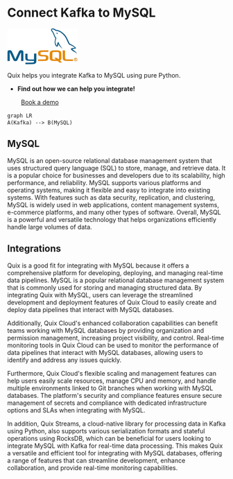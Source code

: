# Connect Kafka to MySQL

![](./images/logo_1.jpg)

Quix helps you integrate Kafka to MySQL using pure Python.

<div class="grid cards blog-grid-card" markdown>

- __Find out how we can help you integrate!__

    <a class="md-button md-button--primary" href="https://share.hsforms.com/1iW0TmZzKQMChk0lxd_tGiw4yjw2?__hstc=175542013.2303933fbd746c0ac86d9ccbe9bc9100.1728383268831.1729603416735.1729620918855.31&__hssc=175542013.1.1729620918855&__hsfp=2132701734" target="_blank" style="margin:.5rem;">Book a demo</a>

</div>

```mermaid
graph LR
A(Kafka) --> B(MySQL)
```

## MySQL

MySQL is an open-source relational database management system that uses structured query language (SQL) to store, manage, and retrieve data. It is a popular choice for businesses and developers due to its scalability, high performance, and reliability. MySQL supports various platforms and operating systems, making it flexible and easy to integrate into existing systems. With features such as data security, replication, and clustering, MySQL is widely used in web applications, content management systems, e-commerce platforms, and many other types of software. Overall, MySQL is a powerful and versatile technology that helps organizations efficiently handle large volumes of data.

## Integrations

Quix is a good fit for integrating with MySQL because it offers a comprehensive platform for developing, deploying, and managing real-time data pipelines. MySQL is a popular relational database management system that is commonly used for storing and managing structured data. By integrating Quix with MySQL, users can leverage the streamlined development and deployment features of Quix Cloud to easily create and deploy data pipelines that interact with MySQL databases.

Additionally, Quix Cloud's enhanced collaboration capabilities can benefit teams working with MySQL databases by providing organization and permission management, increasing project visibility, and control. Real-time monitoring tools in Quix Cloud can be used to monitor the performance of data pipelines that interact with MySQL databases, allowing users to identify and address any issues quickly.

Furthermore, Quix Cloud's flexible scaling and management features can help users easily scale resources, manage CPU and memory, and handle multiple environments linked to Git branches when working with MySQL databases. The platform's security and compliance features ensure secure management of secrets and compliance with dedicated infrastructure options and SLAs when integrating with MySQL.

In addition, Quix Streams, a cloud-native library for processing data in Kafka using Python, also supports various serialization formats and stateful operations using RocksDB, which can be beneficial for users looking to integrate MySQL with Kafka for real-time data processing. This makes Quix a versatile and efficient tool for integrating with MySQL databases, offering a range of features that can streamline development, enhance collaboration, and provide real-time monitoring capabilities.

